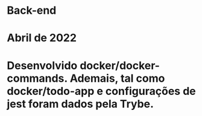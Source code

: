 # Back-end

# Abril de 2022

# Desenvolvido docker/docker-commands. Ademais, tal como docker/todo-app e configurações de jest foram dados pela Trybe.
